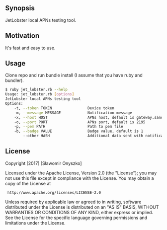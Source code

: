 ## Synopsis

JetLobster local APNs testing tool.

## Motivation

It's fast and easy to use.

## Usage

Clone repo and run bundle install (I assume that you have ruby and bundler).

```bash
$ ruby jet_lobster.rb --help
Usage: jet_lobster.rb [options]
JetLobster local APNs testing tool
Options:
    -t, --token TOKEN                Device token
    -m, --message MESSAGE            Notification message
    -x, --host HOST                  APNs host, default is gateway.sandbox.push.apple.com
    -o, --port PORT                  APNs port, default is 2195
    -p, --pem PATH                   Path to pem file
    -b, --badge VALUE                Badge value, default is 1
        --other HASH                 Additional data sent with notification, default is an empty Hash
```

## License

   Copyright [2017] [Sławomir Onyszko]

   Licensed under the Apache License, Version 2.0 (the "License");
   you may not use this file except in compliance with the License.
   You may obtain a copy of the License at

     http://www.apache.org/licenses/LICENSE-2.0

   Unless required by applicable law or agreed to in writing, software
   distributed under the License is distributed on an "AS IS" BASIS,
   WITHOUT WARRANTIES OR CONDITIONS OF ANY KIND, either express or implied.
   See the License for the specific language governing permissions and
   limitations under the License.